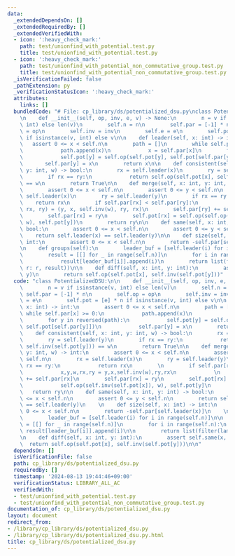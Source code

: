 ```yaml
---
data:
  _extendedDependsOn: []
  _extendedRequiredBy: []
  _extendedVerifiedWith:
  - icon: ':heavy_check_mark:'
    path: test/unionfind_with_potential.test.py
    title: test/unionfind_with_potential.test.py
  - icon: ':heavy_check_mark:'
    path: test/unionfind_with_potential_non_commutative_group.test.py
    title: test/unionfind_with_potential_non_commutative_group.test.py
  _isVerificationFailed: false
  _pathExtension: py
  _verificationStatusIcon: ':heavy_check_mark:'
  attributes:
    links: []
  bundledCode: "# File: cp_library/ds/potentialized_dsu.py\nclass PotentializedDSU:\n\
    \n    def __init__(self, op, inv, e, v) -> None:\n        n = v if isinstance(v,\
    \ int) else len(v)\n        self.n = n\n        self.par = [-1] * n\n        self.op\
    \ = op\n        self.inv = inv\n        self.e = e\n        self.pot = [e] * n\
    \ if isinstance(v, int) else v\n\n    def leader(self, x: int) -> int:\n     \
    \   assert 0 <= x < self.n\n        path = []\n        while self.par[x] >= 0:\n\
    \            path.append(x)\n            x = self.par[x]\n        for y in reversed(path):\n\
    \            self.pot[y] = self.op(self.pot[y], self.pot[self.par[y]])\n     \
    \       self.par[y] = x\n        return x\n\n    def consistent(self, x: int,\
    \ y: int, w) -> bool:\n        rx = self.leader(x)\n        ry = self.leader(y)\n\
    \        if rx == ry:\n            return self.op(self.pot[x], self.inv(self.pot[y]))\
    \ == w\n        return True\n\n    def merge(self, x: int, y: int, w) -> int:\n\
    \        assert 0 <= x < self.n\n        assert 0 <= y < self.n\n        rx =\
    \ self.leader(x)\n        ry = self.leader(y)\n        if rx == ry:\n        \
    \    return rx\n        if self.par[rx] < self.par[ry]:\n            (x, y, w,\
    \ rx, ry) = (y, x, self.inv(w), ry, rx)\n        self.par[ry] += self.par[rx]\n\
    \        self.par[rx] = ry\n        self.pot[rx] = self.op(self.op(self.inv(self.pot[x]),\
    \ w), self.pot[y])\n        return ry\n\n    def same(self, x: int, y: int) ->\
    \ bool:\n        assert 0 <= x < self.n\n        assert 0 <= y < self.n\n    \
    \    return self.leader(x) == self.leader(y)\n\n    def size(self, x: int) ->\
    \ int:\n        assert 0 <= x < self.n\n        return -self.par[self.leader(x)]\n\
    \n    def groups(self):\n        leader_buf = [self.leader(i) for i in range(self.n)]\n\
    \        result = [[] for _ in range(self.n)]\n        for i in range(self.n):\n\
    \            result[leader_buf[i]].append(i)\n        return list(filter(lambda\
    \ r: r, result))\n\n    def diff(self, x: int, y: int):\n        assert self.same(x,\
    \ y)\n        return self.op(self.pot[x], self.inv(self.pot[y]))"
  code: "class PotentializedDSU:\n\n    def __init__(self, op, inv, e, v) -> None:\n\
    \        n = v if isinstance(v, int) else len(v)\n        self.n = n\n       \
    \ self.par = [-1] * n\n        self.op = op\n        self.inv = inv\n        self.e\
    \ = e\n        self.pot = [e] * n if isinstance(v, int) else v\n\n    def leader(self,\
    \ x: int) -> int:\n        assert 0 <= x < self.n\n        path = []\n       \
    \ while self.par[x] >= 0:\n            path.append(x)\n            x = self.par[x]\n\
    \        for y in reversed(path):\n            self.pot[y] = self.op(self.pot[y],\
    \ self.pot[self.par[y]])\n            self.par[y] = x\n        return x\n    \n\
    \    def consistent(self, x: int, y: int, w) -> bool:\n        rx = self.leader(x)\n\
    \        ry = self.leader(y)\n        if rx == ry:\n            return self.op(self.pot[x],\
    \ self.inv(self.pot[y])) == w\n        return True\n\n    def merge(self, x: int,\
    \ y: int, w) -> int:\n        assert 0 <= x < self.n\n        assert 0 <= y <\
    \ self.n\n        rx = self.leader(x)\n        ry = self.leader(y)\n        if\
    \ rx == ry:\n            return rx\n        \n        if self.par[rx] < self.par[ry]:\n\
    \            x,y,w,rx,ry = y,x,self.inv(w),ry,rx\n            \n        self.par[ry]\
    \ += self.par[rx]\n        self.par[rx] = ry\n        self.pot[rx] = self.op(\n\
    \            self.op(self.inv(self.pot[x]), w), self.pot[y]\n        )\n     \
    \   return ry\n\n    def same(self, x: int, y: int) -> bool:\n        assert 0\
    \ <= x < self.n\n        assert 0 <= y < self.n\n        return self.leader(x)\
    \ == self.leader(y)\n    \n    def size(self, x: int) -> int:\n        assert\
    \ 0 <= x < self.n\n        return -self.par[self.leader(x)]\n    \n    def groups(self):\n\
    \        leader_buf = [self.leader(i) for i in range(self.n)]\n\n        result\
    \ = [[] for _ in range(self.n)]\n        for i in range(self.n):\n           \
    \ result[leader_buf[i]].append(i)\n\n        return list(filter(lambda r: r, result))\n\
    \n    def diff(self, x: int, y: int):\n        assert self.same(x, y)\n      \
    \  return self.op(self.pot[x], self.inv(self.pot[y]))\n\n"
  dependsOn: []
  isVerificationFile: false
  path: cp_library/ds/potentialized_dsu.py
  requiredBy: []
  timestamp: '2024-08-13 19:44:46+09:00'
  verificationStatus: LIBRARY_ALL_AC
  verifiedWith:
  - test/unionfind_with_potential.test.py
  - test/unionfind_with_potential_non_commutative_group.test.py
documentation_of: cp_library/ds/potentialized_dsu.py
layout: document
redirect_from:
- /library/cp_library/ds/potentialized_dsu.py
- /library/cp_library/ds/potentialized_dsu.py.html
title: cp_library/ds/potentialized_dsu.py
---
```

